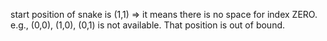 start position of snake is (1,1) => it means there is no space for index ZERO. e.g., (0,0), (1,0), (0,1) is not available. That position is out of bound.

